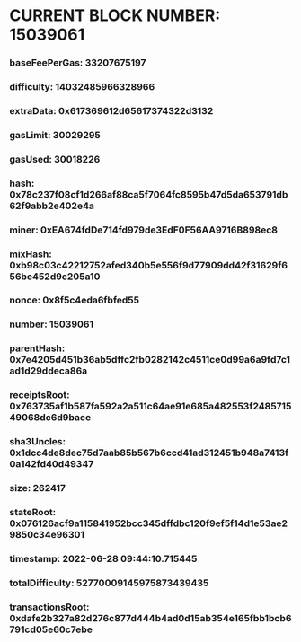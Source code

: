# CURRENT BLOCK NUMBER: 15039061

### baseFeePerGas: 33207675197
### difficulty: 14032485966328966
### extraData: 0x617369612d65617374322d3132
### gasLimit: 30029295
### gasUsed: 30018226
### hash: 0x78c237f08cf1d266af88ca5f7064fc8595b47d5da653791db62f9abb2e402e4a
### miner: 0xEA674fdDe714fd979de3EdF0F56AA9716B898ec8
### mixHash: 0xb98c03c42212752afed340b5e556f9d77909dd42f31629f656be452d9c205a10
### nonce: 0x8f5c4eda6fbfed55
### number: 15039061
### parentHash: 0x7e4205d451b36ab5dffc2fb0282142c4511ce0d99a6a9fd7c1ad1d29ddeca86a
### receiptsRoot: 0x763735af1b587fa592a2a511c64ae91e685a482553f248571549068dc6d9baee
### sha3Uncles: 0x1dcc4de8dec75d7aab85b567b6ccd41ad312451b948a7413f0a142fd40d49347
### size: 262417
### stateRoot: 0x076126acf9a115841952bcc345dffdbc120f9ef5f14d1e53ae29850c34e96301
### timestamp: 2022-06-28 09:44:10.715445
### totalDifficulty: 52770009145975873439435
### transactionsRoot: 0xdafe2b327a82d276c877d444b4ad0d15ab354e165fbb1bcb6791cd05e60c7ebe
